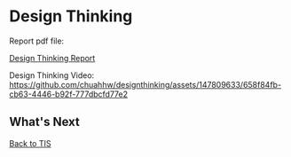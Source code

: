 # Design Thinking 

Report pdf file: 
<p>
  <a href="https://github.com/chuahhw/TIS/files/14034809/Section.5.Group.4.5.pdf">Design Thinking Report</a></p>
</p>

Design Thinking Video: 
https://github.com/chuahhw/designthinking/assets/147809633/658f84fb-cb63-4446-b92f-777dbcfd77e2

<h2>What's Next</h2>

<a href="https://github.com/chuahhw/tis">Back to TIS</a>














